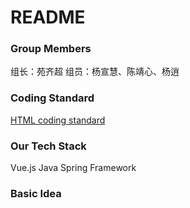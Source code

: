 # README
###  Group Members
组长：苑齐超
组员：杨宣慧、陈靖心、杨逍
### Coding Standard
[HTML coding standard](CodingStandard/CS_HTML.md)
### Our Tech Stack
Vue.js
Java
Spring Framework
### Basic Idea